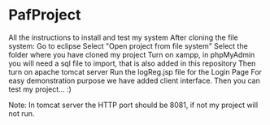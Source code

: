 # PafProject
 All the instructions to install and test my system
 After cloning the file system:
 Go to eclipse
 Select "Open project from file system"
 Select the folder where you have cloned my project
 Turn on xampp, in phpMyAdmin you will need a sql file to import, that is also added in this repository
 Then turn on apache tomcat server
 Run the logReg.jsp file for the Login Page
 For easy demonstration purpose we have added client interface.
 Then you can test my project... :)
 
 Note: In tomcat server the HTTP port should be 8081, if not my project will not run.

